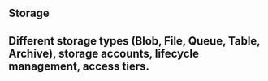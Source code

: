 ## **Storage**
## **Different storage types (Blob, File, Queue, Table, Archive), storage accounts, lifecycle management, access tiers.**
